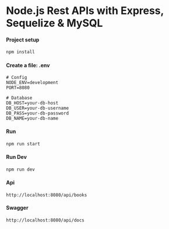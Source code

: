 # Node.js Rest APIs with Express, Sequelize & MySQL

#### Project setup
```bash
npm install
```

#### Create a file: .env 
```text
# Config
NODE_ENV=development
PORT=8080

# Database
DB_HOST=your-db-host
DB_USER=your-db-username
DB_PASS=your-db-password
DB_NAME=your-db-name
```
#### Run
```bash
npm run start
```
#### Run Dev
```bash
npm run dev
```

#### Api
```link
http://localhost:8080/api/books
```
#### Swagger
```link
http://localhost:8080/api/docs
```